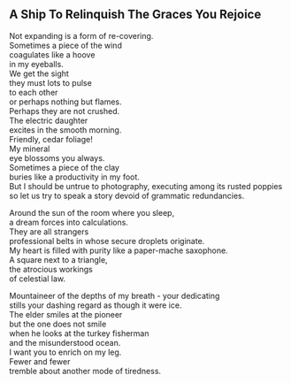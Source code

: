 A Ship To Relinquish The Graces You Rejoice
-------------------------------------------
Not expanding is a form of re-covering.  
Sometimes a piece of the wind  
coagulates like a hoove  
in my eyeballs.  
We get the sight  
they must lots to pulse  
to each other  
or perhaps nothing but flames.  
Perhaps they are not crushed.  
The electric daughter  
excites in the smooth morning.  
Friendly, cedar foliage!  
My mineral  
eye blossoms you always.  
Sometimes a piece of the clay  
buries like a productivity in my foot.  
But I should be untrue to photography, executing among its rusted poppies  
so let us try to speak a story devoid of grammatic redundancies.  
  
Around the sun of the room where you sleep,  
a dream forces into calculations.  
They are all strangers  
professional belts in whose secure droplets originate.  
My heart is filled with purity like a paper-mache saxophone.  
A square next to a triangle,  
the atrocious workings  
of celestial law.  
  
Mountaineer of the depths of my breath - your dedicating  
stills your dashing regard as though it were ice.  
The elder smiles at the pioneer  
but the one does not smile  
when he looks at the turkey fisherman  
and the misunderstood ocean.  
I want you to enrich on my leg.  
Fewer and fewer  
tremble about another mode of tiredness.  
